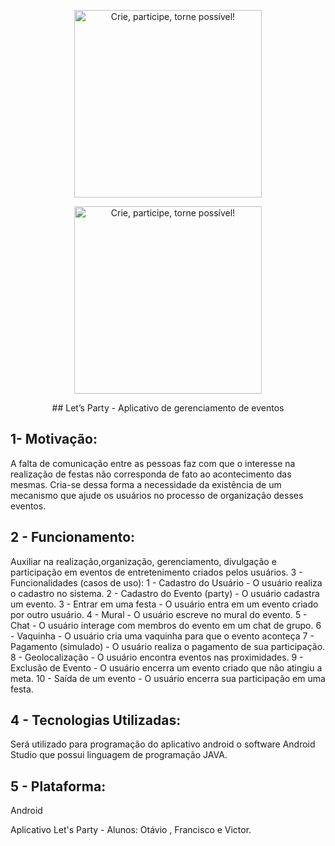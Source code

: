 <p align="center">
  <a href="https://github.com/equipeletsparty/letsparty" target="_blank" >
    <img alt="Crie, participe, torne possível!" src="https://github.com/equipeletsparty/letsparty/blob/master/Prot%C3%B3tipos%20de%20Tela/Let's%20Party.png?raw=true" width="300" />
  </a>
</p>

<p align="center">
  <a href="https://github.com/equipeletsparty/letsparty" target="_blank" >
    <img alt="Crie, participe, torne possível!" src="https://github.com/equipeletsparty/letsparty/blob/master/Prot%C3%B3tipos%20de%20Tela/Logotipo.jpg?raw=true" width="300" />
  </a>
</p>
<p align="center">## Let’s Party - Aplicativo de gerenciamento de eventos

## 1- Motivação:

A falta de comunicação entre as pessoas faz com que o interesse na realização
de festas não corresponda de fato ao acontecimento das mesmas. Cria-se dessa
forma a necessidade da existência de um mecanismo que ajude os usuários no
processo de organização desses eventos.

## 2 - Funcionamento:

Auxiliar na realização,organização, gerenciamento, divulgação e participação
em eventos de entretenimento criados pelos usuários.
3 - Funcionalidades (casos de uso):
1 - Cadastro do Usuário - O usuário realiza o cadastro no sistema.
2 - Cadastro do Evento (party) - O usuário cadastra um evento.
3 - Entrar em uma festa - O usuário entra em um evento criado por outro
usuário.
4 - Mural - O usuário escreve no mural do evento.
5 - Chat - O usuário interage com membros do evento em um chat de grupo.
6 - Vaquinha - O usuário cria uma vaquinha para que o evento aconteça
7 - Pagamento (simulado) - O usuário realiza o pagamento de sua participação.
8 - Geolocalização - O usuário encontra eventos nas proximidades.
9 - Exclusão de Evento - O usuário encerra um evento criado que não atingiu a
meta.
10 - Saída de um evento - O usuário encerra sua participação em uma festa.

## 4 - Tecnologias Utilizadas:
Será utilizado para programação do aplicativo android o software Android
Studio que possui linguagem de programação JAVA.

## 5 - Plataforma:

Android

Aplicativo Let's Party - Alunos: Otávio , Francisco e Victor.
